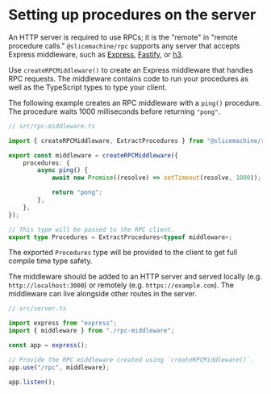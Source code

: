 # Setting up procedures on the server

An HTTP server is required to use RPCs; it is the "remote" in "remote procedure calls." `@slicemachine/rpc` supports any server that accepts Express middleware, such as [Express][express], [Fastify][fastify], or [h3][h3].

Use `createRPCMiddleware()` to create an Express middleware that handles RPC requests. The middleware contains code to run your procedures as well as the TypeScript types to type your client.

The following example creates an RPC middleware with a `ping()` procedure. The procedure waits 1000 milliseconds before returning `"pong"`.

```typescript
// src/rpc-middleware.ts

import { createRPCMiddleware, ExtractProcedures } from "@slicemachine/rpc";

export const middleware = createRPCMiddleware({
	procedures: {
		async ping() {
			await new Promise((resolve) => setTimeout(resolve, 1000));

			return "pong";
		},
	},
});

// This type will be passed to the RPC client.
export type Procedures = ExtractProcedures<typeof middleware>;
```

The exported `Procedures` type will be provided to the client to get full compile time type safety.

The middleware should be added to an HTTP server and served locally (e.g. `http://localhost:3000`) or remotely (e.g. `https://example.com`). The middleware can live alongside other routes in the server.

```typescript
// src/server.ts

import express from "express";
import { middleware } from "./rpc-middleware";

const app = express();

// Provide the RPC middleware created using `createRPCMiddleware()`.
app.use("/rpc", middleware);

app.listen();
```

[express]: https://expressjs.com/
[fastify]: https://www.fastify.io/
[h3]: https://github.com/unjs/h3
